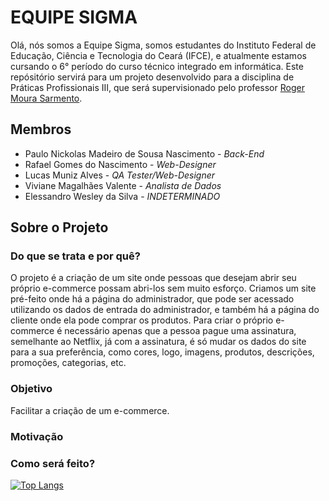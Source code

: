 # EQUIPE SIGMA

Olá, nós somos a Equipe Sigma, somos estudantes do Instituto Federal de Educação, Ciência e Tecnologia do Ceará (IFCE), e atualmente estamos cursando o 6° período do curso técnico integrado em informática. Este repósitório servirá para um projeto desenvolvido para a disciplina de Práticas Profissionais III, que será supervisionado pelo professor [Roger Moura Sarmento](https://github.com/rogermsarmento).

## Membros

- Paulo Nickolas Madeiro de Sousa Nascimento - *Back-End*
- Rafael Gomes do Nascimento - *Web-Designer*
- Lucas Muniz Alves - *QA Tester/Web-Designer*
- Viviane Magalhães Valente - *Analista de Dados*
- Elessandro Wesley da Silva - *INDETERMINADO*

## Sobre o Projeto

### Do que se trata e por quê?

O projeto é a criação de um site onde pessoas que desejam abrir seu próprio e-commerce possam abri-los sem muito esforço. Criamos um site pré-feito onde há a página do administrador, que pode ser acessado utilizando os dados de entrada do administrador, e também há a página do cliente onde ela pode comprar os produtos.
Para criar o próprio e-commerce é necessário apenas que a pessoa pague uma assinatura, semelhante ao Netflix, já com a assinatura, é só mudar os dados do site para a sua preferência, como cores, logo, imagens, produtos, descrições, promoções, categorias, etc.


### Objetivo

Facilitar a criação de um e-commerce.

### Motivação

### Como será feito?

[![Top Langs](https://github-readme-stats.vercel.app/api/top-langs/?Equipe-Sigma=anuraghazra&layout=compact)](https://github.com/anuraghazra/github-readme-stats)


